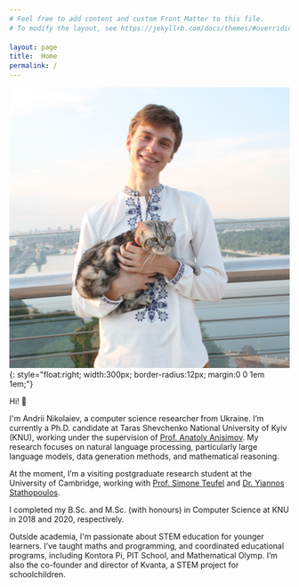 ```yaml
---
# Feel free to add content and custom Front Matter to this file.
# To modify the layout, see https://jekyllrb.com/docs/themes/#overriding-theme-defaults

layout: page
title:  Home
permalink: /
---
```


<link rel="stylesheet" href="{{ '/assets/css/custom.css' | relative_url }}">

![Andrii Nikolaiev](images/prof_pic.jpg){: style="float:right; width:300px; border-radius:12px; margin:0 0 1em 1em;"}

Hi! 👋

I'm Andrii Nikolaiev, a computer science researcher from Ukraine.
I’m currently a Ph.D. candidate at Taras Shevchenko National University of Kyiv (KNU), working under the supervision of [Prof. Anatoly Anisimov](https://dblp.org/pid/72/5294.html).
My research focuses on natural language processing, particularly large language models, data generation methods, and mathematical reasoning.

At the moment, I’m a visiting postgraduate research student at the University of Cambridge, working with [Prof. Simone Teufel](https://www.cl.cam.ac.uk/~sht25/) and [Dr. Yiannos Stathopoulos](https://www.cl.cam.ac.uk/~yas23/).

I completed my B.Sc. and M.Sc. (with honours) in Computer Science at KNU in 2018 and 2020, respectively.

Outside academia, I'm passionate about STEM education for younger learners. I’ve taught maths and programming, and coordinated educational programs, including Kontora Pi, PIT School, and Mathematical Olymp. I’m also the co-founder and director of Kvanta, a STEM project for schoolchildren.

